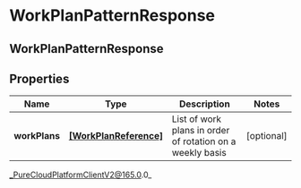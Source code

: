 # WorkPlanPatternResponse

## WorkPlanPatternResponse

## Properties

|Name | Type | Description | Notes|
|------------ | ------------- | ------------- | -------------|
| **workPlans** | [**[WorkPlanReference]**]([WorkPlanReference]) | List of work plans in order of rotation on a weekly basis | [optional] |



_PureCloudPlatformClientV2@165.0.0_

